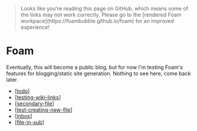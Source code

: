 <blockquote class="github-warning">
    Looks like you're reading this page on GitHub, which means some of the links may not work correctly. Please go to the [rendered Foam workpace](https://foambubble.github.io/foam) for an improved experience!
</blockquote>

# Foam



Eventually, this will become a public blog, but for now I'm testing Foam's features for blogging/static site generation. Nothing to see here, come back later.

- [[todo]]
- [[testing-wiki-links]]
- [[secondary-file]]
- [[test-creating-new-file]]
- [[inbox]]
- [[file-in-sub]]
  
[//begin]: # "Autogenerated link references for markdown compatibility"
[todo]: todo "Todo"
[testing-wiki-links]: testing-wiki-links "Testing wiki links 3"
[secondary-file]: secondary-file "Secondary file"
[test-creating-new-file]: test-creating-new-file "Test Creating New File"
[inbox]: inbox "inbox"
[file-in-sub]: file-in-sub "File in Subdirectory"
[//end]: # "Autogenerated link references"
